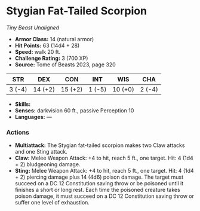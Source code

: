 # Stygian Fat-Tailed Scorpion

*Tiny* *Beast* *Unaligned*

- **Armor Class:** 14 (natural armor)
- **Hit Points:** 63 (14d4 + 28)
- **Speed:** walk 20 ft.
- **Challenge Rating:** 3 (700 XP)
- **Source:** Tome of Beasts 2023, page 320

| STR | DEX | CON | INT | WIS | CHA |
| --- | --- | --- | --- | --- | --- |
| 3 (-4) | 14 (+2) | 15 (+2) | 1 (-5) | 10 (+0) | 2 (-4) |

- **Skills:** 
- **Senses:** darkvision 60 ft., passive Perception 10
- **Languages:** —

### Actions

- **Multiattack:** The Stygian fat-tailed scorpion makes two Claw attacks and one Sting attack.
- **Claw:** Melee Weapon Attack: +4 to hit, reach 5 ft., one target. Hit: 4 (1d4 + 2) bludgeoning damage.
- **Sting:** Melee Weapon Attack: +4 to hit, reach 5 ft., one target. Hit: 4 (1d4 + 2) piercing damage plus 14 (4d6) poison damage. The target must succeed on a DC 12 Constitution saving throw or be poisoned until it finishes a short or long rest. Each time the poisoned creature takes poison damage, it must succeed on a DC 12 Constitution saving throw or suffer one level of exhaustion.
